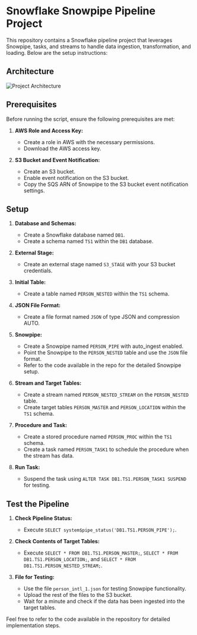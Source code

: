 # Snowflake Snowpipe Pipeline Project

This repository contains a Snowflake pipeline project that leverages Snowpipe, tasks, and streams to handle data ingestion, transformation, and loading. Below are the setup instructions:

## Architecture

![Project Architecture]()

## Prerequisites

Before running the script, ensure the following prerequisites are met:

1. **AWS Role and Access Key:**
   - Create a role in AWS with the necessary permissions.
   - Download the AWS access key.

2. **S3 Bucket and Event Notification:**
   - Create an S3 bucket.
   - Enable event notification on the S3 bucket.
   - Copy the SQS ARN of Snowpipe to the S3 bucket event notification settings.

## Setup

1. **Database and Schemas:**
   - Create a Snowflake database named `DB1`.
   - Create a schema named `TS1` within the `DB1` database.

2. **External Stage:**
   - Create an external stage named `S3_STAGE` with your S3 bucket credentials.

3. **Initial Table:**
   - Create a table named `PERSON_NESTED` within the `TS1` schema.

4. **JSON File Format:**
   - Create a file format named `JSON` of type JSON and compression AUTO.

5. **Snowpipe:**
   - Create a Snowpipe named `PERSON_PIPE` with auto_ingest enabled.
   - Point the Snowpipe to the `PERSON_NESTED` table and use the `JSON` file format.
   - Refer to the code available in the repo for the detailed Snowpipe setup.

6. **Stream and Target Tables:**
   - Create a stream named `PERSON_NESTED_STREAM` on the `PERSON_NESTED` table.
   - Create target tables `PERSON_MASTER` and `PERSON_LOCATION` within the `TS1` schema.

7. **Procedure and Task:**
   - Create a stored procedure named `PERSON_PROC` within the `TS1` schema.
   - Create a task named `PERSON_TASK1` to schedule the procedure when the stream has data.

8. **Run Task:**
   - Suspend the task using `ALTER TASK DB1.TS1.PERSON_TASK1 SUSPEND` for testing.

## Test the Pipeline

1. **Check Pipeline Status:**
   - Execute `SELECT system$pipe_status('DB1.TS1.PERSON_PIPE');`.

2. **Check Contents of Target Tables:**
   - Execute `SELECT * FROM DB1.TS1.PERSON_MASTER;`, `SELECT * FROM DB1.TS1.PERSON_LOCATION;`, and `SELECT * FROM DB1.TS1.PERSON_NESTED_STREAM;`.

3. **File for Testing:**
   - Use the file `person_intl_1.json` for testing Snowpipe functionality.
   - Upload the rest of the files to the S3 bucket.
   - Wait for a minute and check if the data has been ingested into the target tables.
     

Feel free to refer to the code available in the repository for detailed implementation steps.
